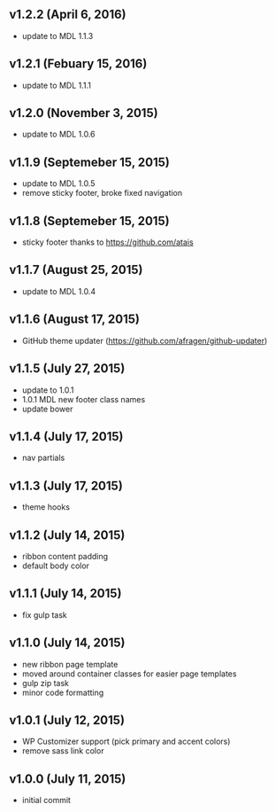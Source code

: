 ## v1.2.2 (April 6, 2016)
- update to MDL 1.1.3

## v1.2.1 (Febuary 15, 2016)
- update to MDL 1.1.1

## v1.2.0 (November 3, 2015)
- update to MDL 1.0.6

## v1.1.9 (Septemeber 15, 2015)
- update to MDL 1.0.5
- remove sticky footer, broke fixed navigation

## v1.1.8 (Septemeber 15, 2015)
- sticky footer thanks to https://github.com/atais

## v1.1.7 (August 25, 2015)
- update to MDL 1.0.4

## v1.1.6 (August 17, 2015)
- GitHub theme updater (https://github.com/afragen/github-updater)

## v1.1.5 (July 27, 2015)
- update to 1.0.1
- 1.0.1 MDL new footer class names
- update bower

## v1.1.4 (July 17, 2015)
- nav partials

## v1.1.3 (July 17, 2015)
- theme hooks

## v1.1.2 (July 14, 2015)
- ribbon content padding
- default body color

## v1.1.1 (July 14, 2015)
- fix gulp task

## v1.1.0 (July 14, 2015)
- new ribbon page template
- moved around container classes for easier page templates
- gulp zip task
- minor code formatting

## v1.0.1 (July 12, 2015)
- WP Customizer support (pick primary and accent colors)
- remove sass link color

## v1.0.0 (July 11, 2015)
- initial commit